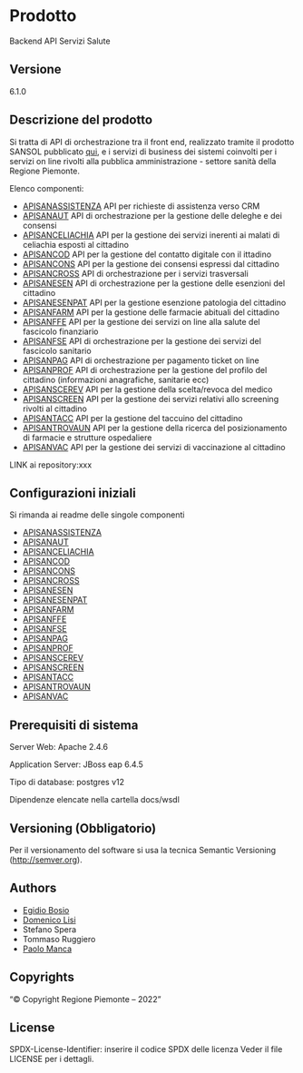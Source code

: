 # Prodotto

Backend API Servizi Salute

## Versione

6.1.0

## Descrizione del prodotto

Si tratta di API di orchestrazione tra il front end, realizzato tramite il prodotto SANSOL pubblicato [qui](https://github.com/regione-piemonte/sansol), e i servizi di business dei sistemi coinvolti per i servizi on line rivolti alla pubblica amministrazione - settore sanità della Regione Piemonte.

Elenco componenti:

* [APISANASSISTENZA](apisanassistenza) API per richieste di assistenza verso CRM
* [APISANAUT](apisanaut)        API di orchestrazione per la gestione delle deleghe e dei consensi
* [APISANCELIACHIA](apisanceliachia)  API per la gestione dei servizi inerenti ai malati di celiachia esposti al cittadino
* [APISANCOD](apisancod)  API per la gestione del contatto digitale con il ittadino
* [APISANCONS](apisancons)       API per la gestione dei consensi espressi dal cittadino
* [APISANCROSS](apisancross)      API di orchestrazione per i servizi trasversali
* [APISANESEN](apisanesen)       API di orchestrazione per la gestione delle esenzioni del cittadino
* [APISANESENPAT](apisanesenpat)    API per la gestione esenzione patologia del cittadino
* [APISANFARM](apisanfarm)       API per la gestione delle farmacie abituali del cittadino
* [APISANFFE](apisanffe)        API per la gestione dei servizi on line alla salute del fascicolo finanziario
* [APISANFSE](apisanfse)        API di orchestrazione per la gestione dei servizi del fascicolo sanitario
* [APISANPAG](apisanpag)        API di orchestrazione per pagamento ticket on line
* [APISANPROF](apisanprof)       API di orchestrazione per la gestione del profilo del cittadino (informazioni    anagrafiche, sanitarie ecc)
* [APISANSCEREV](apisanscerev)     API per la gestione della scelta/revoca del medico
* [APISANSCREEN](apisanscreen)     API per la gestione dei servizi relativi allo screening rivolti al cittadino
* [APISANTACC](apisantacc)      API per la gestione del taccuino del cittadino
* [APISANTROVAUN](apisantrovaun)    API per la gestione della ricerca del posizionamento di farmacie e strutture ospedaliere
* [APISANVAC](apisanvac)        API per la gestione dei servizi di vaccinazione al cittadino

LINK ai repository:xxx

## Configurazioni iniziali

Si rimanda ai readme delle singole componenti

* [APISANASSISTENZA](apisanassistenza/README.md)
* [APISANAUT](apisanaut/README.md)
* [APISANCELIACHIA](apisanceliachia/README.md)
* [APISANCOD](apisancod/README.md)
* [APISANCONS](apisancons/README.md)
* [APISANCROSS](apisancross/README.md)
* [APISANESEN](apisanesen/README.md)
* [APISANESENPAT](apisanesenpat/README.md)
* [APISANFARM](apisanfarm/README.md)
* [APISANFFE](apisanffe/README.md)
* [APISANFSE](apisanfse/README.md)
* [APISANPAG](apisanapag/README.md)
* [APISANPROF](apisanprof/README.md)
* [APISANSCEREV](apisanascerev/README.md)
* [APISANSCREEN](apisanscreen/README.md)
* [APISANTACC](apisantacc/README.md)
* [APISANTROVAUN](apisantrovaun/README.md)
* [APISANVAC](apisanvac/README.md)

## Prerequisiti di sistema

Server Web:
Apache 2.4.6

Application Server:
JBoss eap 6.4.5

Tipo di database:
postgres v12

Dipendenze elencate nella cartella docs/wsdl

## Versioning (Obbligatorio)

Per il versionamento del software si usa la tecnica Semantic Versioning (http://semver.org).

## Authors

* [Egidio Bosio](https://github.com/egidio-bosio)
* [Domenico Lisi](https://github.com/hefrety?tab=stars)
* Stefano Spera
* Tommaso Ruggiero
* [Paolo Manca](https://github.com/pmancacsi)

## Copyrights

“© Copyright Regione Piemonte – 2022”

## License

SPDX-License-Identifier: inserire il codice SPDX delle licenza
Veder il file LICENSE per i dettagli.
